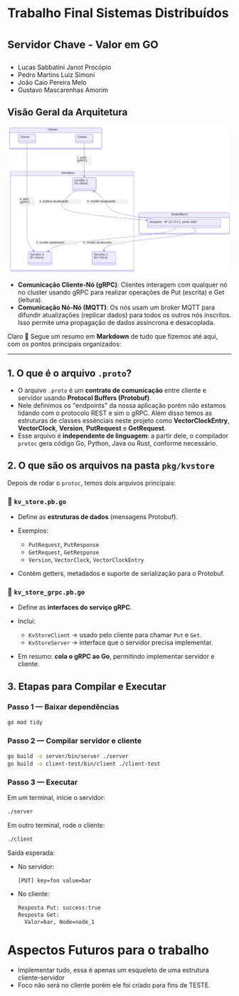 <h1>Trabalho Final Sistemas Distribuídos

<sub>Servidor Chave - Valor em GO</sub></h1>
- Lucas Sabbatini Janot Procópio
- Pedro Martins Luiz Simoni
- João Caio Pereira Melo
- Gustavo Mascarenhas Amorim


## Visão Geral da Arquitetura

![Diagrama](./img/diagram.svg)

- **Comunicação Cliente-Nó (gRPC)**: Clientes interagem com qualquer nó no cluster usando gRPC para realizar operações de Put (escrita) e Get (leitura).
- **Comunicação Nó-Nó (MQTT)**: Os nós usam um broker MQTT para difundir atualizações (replicar dados) para todos os outros nós inscritos. Isso permite uma propagação de dados assíncrona e desacoplada.

Claro 🚀 Segue um resumo em **Markdown** de tudo que fizemos até aqui, com os pontos principais organizados:

---

## 1. O que é o arquivo `.proto`?

* O arquivo `.proto` é um **contrato de comunicação** entre cliente e servidor usando **Protocol Buffers (Protobuf)**.
* Nele definimos os "endpoints" da nossa aplicação porém não estamos lidando com o protocolo REST e sim o gRPC. Além disso temos as estruturas de classes essênciais neste projeto como **VectorClockEntry**, **VectorClock**, **Version**, **PutRequest** e **GetRequest**.
* Esse arquivo é **independente de linguagem**: a partir dele, o compilador `protoc` gera código Go, Python, Java ou Rust, conforme necessário.

## 2. O que são os arquivos na pasta `pkg/kvstore`

Depois de rodar o `protoc`, temos dois arquivos principais:

### 🔹 `kv_store.pb.go`

* Define as **estruturas de dados** (mensagens Protobuf).
* Exemplos:

  * `PutRequest`, `PutResponse`
  * `GetRequest`, `GetResponse`
  * `Version`, `VectorClock`, `VectorClockEntry`
* Contém getters, metadados e suporte de serialização para o Protobuf.

### 🔹 `kv_store_grpc.pb.go`

* Define as **interfaces do serviço gRPC**.
* Inclui:

  * `KvStoreClient` → usado pelo cliente para chamar `Put` e `Get`.
  * `KvStoreServer` → interface que o servidor precisa implementar.
* Em resumo: **cola o gRPC ao Go**, permitindo implementar servidor e cliente.

## 3. Etapas para Compilar e Executar

### Passo 1 — Baixar dependências

```bash
go mod tidy
```

### Passo 2 — Compilar servidor e cliente

```bash
go build -o server/bin/server ./server
go build -o client-test/bin/client ./client-test
```

### Passo 3 — Executar

Em um terminal, inicie o servidor:

```bash
./server
```

Em outro terminal, rode o cliente:

```bash
./client
```

Saída esperada:

* No servidor:

  ```
  [PUT] key=foo value=bar
  ```
* No cliente:

  ```
  Resposta Put: success:true
  Resposta Get:
    Valor=bar, Node=node_1
  ```

# Aspectos Futuros para o trabalho
- Implementar tudo, essa é apenas um esqueleto de uma estrutura cliente-servidor
- Foco não será no cliente porém ele foi criado para fins de TESTE.